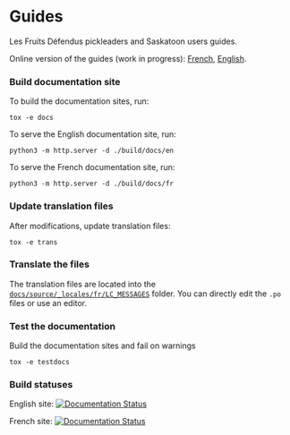 # Guides

Les Fruits Défendus pickleaders and Saskatoon users guides.

Online version of the guides (work in progress): [French](http://lesfruitsdefendus.readthedocs.io/fr/latest), [English](http://lesfruitsdefendus.readthedocs.io/en/latest).

### Build documentation site

To build the documentation sites, run:

```
tox -e docs
```

To serve the English documentation site, run:
```
python3 -m http.server -d ./build/docs/en
```

To serve the French documentation site, run:
```
python3 -m http.server -d ./build/docs/fr
```

### Update translation files

After modifications, update translation files:

```
tox -e trans
```

### Translate the files

The translation files are located into the [``docs/source/_locales/fr/LC_MESSAGES``](https://github.com/LesFruitsDefendus/guides/tree/master/docs/source/_locales/fr/LC_MESSAGES) folder. 
You can directly edit the ``.po`` files or use an editor.

### Test the documentation

Build the documentation sites and fail on warnings

```
tox -e testdocs
```

### Build statuses

English site: [![Documentation Status](https://readthedocs.org/projects/lesfruitsdefendus/badge/?version=latest)](https://readthedocs.org/projects/lesfruitsdefendus/)

French site: [![Documentation Status](https://readthedocs.org/projects/lesfruitsdefendus-fr/badge/?version=latest)](https://readthedocs.org/projects/lesfruitsdefendus-fr/)
